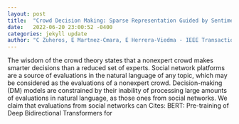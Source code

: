 ```yaml
---
layout: post
title:  "Crowd Decision Making: Sparse Representation Guided by Sentiment Analysis for Leveraging the Wisdom of the Crowd"
date:   2022-06-20 23:00:52 -0400
categories: jekyll update
author: "C Zuheros, E Martnez-Cmara, E Herrera-Viedma - IEEE Transactions on , 2022"
---
```

The wisdom of the crowd theory states that a nonexpert crowd makes smarter decisions than a reduced set of experts. Social network platforms are a source of evaluations in the natural language of any topic, which may be considered as the evaluations of a nonexpert crowd. Decision-making (DM) models are constrained by their inability of processing large amounts of evaluations in natural language, as those ones from social networks. We claim that evaluations from social networks can 
Cites: BERT: Pre-training of Deep Bidirectional Transformers for